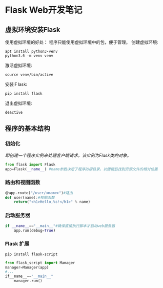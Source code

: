 # Flask Web开发笔记
## 虚拟环境安装Flask
使用虚拟环境的好处：
    程序只能使用虚拟环境中的包，便于管理。
创建虚拟环境:
~~~~shell
apt install python3-venv
python3.6 -m venv venv
~~~~
激活虚拟环境:
~~~~shell
source venv/bin/active
~~~~
安装Ｆlask:
~~~~shell
pip install flask
~~~~
退出虚拟环境:
~~~~shell
deactive
~~~~
## 程序的基本结构
### 初始化
*即创建一个程序实例来处理客户端请求，该实例为Flask类的对象。*
~~~~python
from flask import Flask
app=Flask(__name__) #name参数决定了程序的根目录，以便稍后找到资源文件的相对位置
~~~~
### 路由和视图函数
~~~~python
＠app.route("/user/<name>")#路由
def user(name):#视图函数
    return("<h1>Hello,%s!</h1>" % name)
~~~~
### 启动服务器
~~~python
if __name__=="__main__"#确保直接执行脚本才启动web服务器
    app.run(debug=True)
~~~
### Flask 扩展
~~~~shell
pip install flask-script
~~~~
~~~~python
from flask_script import Manager
manager=Manager(app)
#...
if__name__=="__main__"
    manager.run()
~~~~

